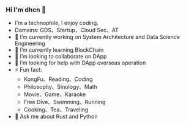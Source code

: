 ### Hi I'm dhcn 👋

- I'm a technophile, I enjoy coding.
- Domains: GDS、Startup、Cloud Sec、AT
- 🔭 I’m currently working on System Architecture and Data Science Engineering
- 🌱 I’m currently learning BlockChain
- 👯 I’m looking to collaborate on DApp
- 🤔 I’m looking for help with DApp overseas operation
- ⚡ Fun fact:
  - KongFu、Reading、Coding
  - Philosophy、Sinology、Math
  - Movie、Game、Karaoke
  - Free Dive、Swimming、Running
  - Cooking、Tea、Traveling
- 💬 Ask me about Rust and Python
<!--
**dhcn/dhcn** is a ✨ _special_ ✨ repository because its `README.md` (this file) appears on your GitHub profile.

Here are some ideas to get you started:
- Education:Bachelor of CS, BUAA




- 📫 How to reach me: ...
- 😄 Pronouns: ...
 ...
-->
